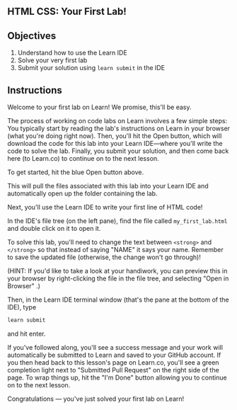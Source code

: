 HTML CSS: Your First Lab!
---

## Objectives

1. Understand how to use the Learn IDE
2. Solve your very first lab
3. Submit your solution using `learn submit` in the IDE

## Instructions

Welcome to your first lab on Learn! We promise, this'll be easy.

The process of working on code labs on Learn involves a few simple steps: You typically start by reading the lab's instructions on Learn in your browser (what you're doing right now). Then, you'll hit the Open button, which will download the code for this lab into your Learn IDE—where you'll write the code to solve the lab. Finally, you submit your solution, and then come back here (to Learn.co) to continue on to the next lesson.

To get started, hit the blue Open button above.

This will pull the files associated with this lab into your Learn IDE and automatically open up the folder containing the lab.

Next, you'll use the Learn IDE to write your first line of HTML code!

In the IDE's file tree (on the left pane), find the file called `my_first_lab.html` and double click on it to open it.

To solve this lab, you'll need to change the text between `<strong>` and `</strong>` so that instead of saying "NAME" it says your name. Remember to save the updated file (otherwise, the change won't go through)! 

(HINT: If you'd like to take a look at your handiwork, you can preview this in your browser by right-clicking the file in the file tree, and selecting "Open in Browser" .)

Then, in the Learn IDE terminal window (that's the pane at the bottom of the IDE), type

``` bash
learn submit
```

and hit enter.

If you've followed along, you'll see a success message and your work will automatically be submitted to Learn and saved to your GitHub account. If you then head back to this lesson's page on Learn.co, you'll see a green completion light next to "Submitted Pull Request" on the right side of the page. To wrap things up, hit the "I'm Done" button allowing you to continue on to the next lesson.

Congratulations — you've just solved your first lab on Learn!
